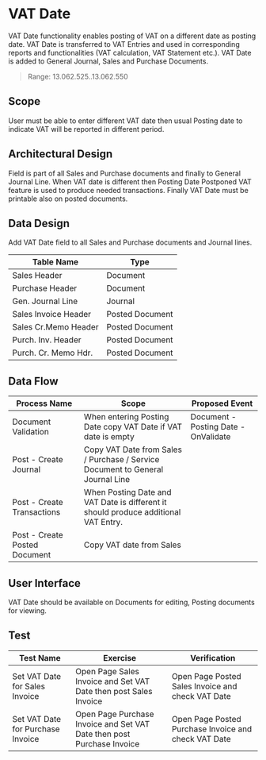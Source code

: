 # VAT Date

VAT Date functionality enables posting of VAT on a different date as posting date. VAT Date is transferred to VAT Entries and used in corresponding reports and functionalities (VAT calculation, VAT Statement etc.). VAT Date is added to General Journal, Sales and Purchase Documents.

> Range: 13.062.525..13.062.550

## Scope

User must be able to enter different VAT date then usual Posting date to indicate VAT will be reported in different period. 

## Architectural Design

Field is part of all Sales and Purchase documents and finally to General Journal Line. When VAT date is different then Posting Date Postponed VAT feature is used to produce needed transactions. Finally VAT Date must be printable also on posted documents. 

## Data Design

Add VAT Date field to all Sales and Purchase documents and Journal lines.

Table Name|Type
--|--
Sales Header|Document
Purchase Header|Document
Gen. Journal Line|Journal
Sales Invoice Header|Posted Document
Sales Cr.Memo Header|Posted Document
Purch. Inv. Header|Posted Document
Purch. Cr. Memo Hdr.|Posted Document

## Data Flow

Process Name|Scope|Proposed Event
-|-|-
Document Validation|When entering Posting Date copy VAT Date if VAT date is empty|Document - Posting Date - OnValidate
Post - Create Journal|Copy VAT Date from Sales / Purchase / Service Document to General Journal Line|
Post - Create Transactions| When Posting Date and VAT Date is different it should produce additional VAT Entry. 
Post - Create Posted Document| Copy VAT date from Sales 

## User Interface

VAT Date should be available on Documents for editing, Posting documents for viewing.

## Test

Test Name|Exercise|Verification
-|-|-
Set VAT Date for Sales Invoice|Open Page Sales Invoice and Set VAT Date then post Sales Invoice|Open Page Posted Sales Invoice and check VAT Date
Set VAT Date for Purchase Invoice|Open Page Purchase Invoice and Set VAT Date then post Purchase Invoice|Open Page Posted Purchase Invoice and check VAT Date
